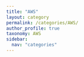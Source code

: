 ```yaml
---
title: "AWS"
layout: category
permalink: /categories/AWS/
author_profile: true
taxonomy: AWS
sidebar:
  nav: "categories"
---
```

